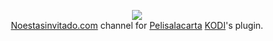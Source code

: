 <p align="center">
  <img src="https://noestasinvitado.com/neiflix_logo_peque.png"><br>
  <a href="https://noestasinvitado.com/" target="_blank">Noestasinvitado.com</a> channel for <a href="https://github.com/tvalacarta/pelisalacarta" target="_blank">Pelisalacarta</a> <a href="https://github.com/xbmc/xbmc" target="_blank">KODI</a>'s plugin.
</p>

